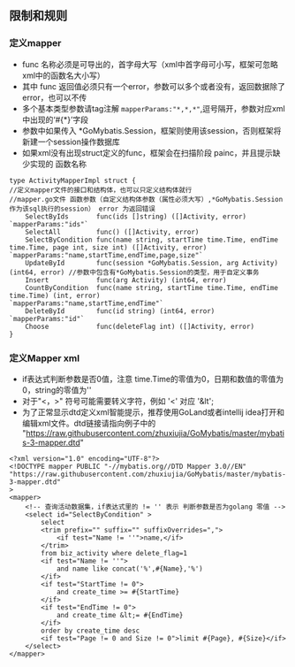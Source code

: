 ## 限制和规则
### 定义mapper
* func 名称必须是可导出的，首字母大写（xml中首字母可小写，框架可忽略xml中的函数名大小写）
* 其中 func 返回值必须只有一个error，参数可以多个或者没有，返回数据除了error，也可以不传
* 多个基本类型参数请tag注解  `mapperParams:"*,*,*"`,逗号隔开，参数对应xml中出现的‘#{*}’字段
* 参数中如果传入 *GoMybatis.Session，框架则使用该session，否则框架将新建一个session操作数据库
* 如果xml没有出现struct定义的func，框架会在扫描阶段 painc，并且提示缺少实现的 函数名称
```
type ActivityMapperImpl struct {
//定义mapper文件的接口和结构体，也可以只定义结构体就行
//mapper.go文件 函数参数（自定义结构体参数（属性必须大写）,*GoMybatis.Session作为该sql执行的session） error 为返回错误
	SelectByIds       func(ids []string) ([]Activity, error)                                                            `mapperParams:"ids"`
	SelectAll         func() ([]Activity, error)
	SelectByCondition func(name string, startTime time.Time, endTime time.Time, page int, size int) ([]Activity, error) `mapperParams:"name,startTime,endTime,page,size"`
	UpdateById        func(session *GoMybatis.Session, arg Activity) (int64, error) //参数中包含有*GoMybatis.Session的类型，用于自定义事务
	Insert            func(arg Activity) (int64, error)
	CountByCondition  func(name string, startTime time.Time, endTime time.Time) (int, error)                            `mapperParams:"name,startTime,endTime"`
	DeleteById        func(id string) (int64, error)                                                                    `mapperParams:"id"`
	Choose            func(deleteFlag int) ([]Activity, error)   
}
```

### 定义Mapper xml
* if表达式判断参数是否0值，注意 time.Time的零值为0，日期和数值的零值为0，string的零值为''
* 对于"<，>" 符号可能需要转义字符，例如 '<' 对应 '&lt';
* 为了正常显示dtd定义xml智能提示，推荐使用GoLand或者intellij idea打开和编辑xml文件。dtd链接请指向例子中的 "https://raw.githubusercontent.com/zhuxiujia/GoMybatis/master/mybatis-3-mapper.dtd"
```
<?xml version="1.0" encoding="UTF-8"?>
<!DOCTYPE mapper PUBLIC "-//mybatis.org//DTD Mapper 3.0//EN" 
"https://raw.githubusercontent.com/zhuxiujia/GoMybatis/master/mybatis-3-mapper.dtd"
>
<mapper>
    <!-- 查询活动数据集，if表达式里的 != '' 表示 判断参数是否为golang 零值 -->
    <select id="SelectByCondition" >
        select
        <trim prefix="" suffix="" suffixOverrides=",">
            <if test="Name != ''">name,</if>
        </trim>
        from biz_activity where delete_flag=1
        <if test="Name != ''">
            and name like concat('%',#{Name},'%')
        </if>
        <if test="StartTime != 0">
            and create_time >= #{StartTime}
        </if>
        <if test="EndTime != 0">
            and create_time &lt;= #{EndTime}
        </if>
        order by create_time desc
        <if test="Page != 0 and Size != 0">limit #{Page}, #{Size}</if>
    </select>
</mapper>
```